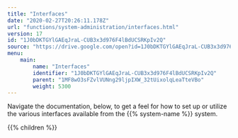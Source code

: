 ```yaml
---
title: "Interfaces"
date: "2020-02-27T20:26:11.178Z"
url: "functions/system-administration/interfaces.html"
version: 17
id: "1J0bDKTGYlGAEqJraL-CUB3x3d976F4lBdUCSRKpIv2Q"
source: "https://drive.google.com/open?id=1J0bDKTGYlGAEqJraL-CUB3x3d976F4lBdUCSRKpIv2Q"
menu:
    main:
        name: "Interfaces"
        identifier: "1J0bDKTGYlGAEqJraL-CUB3x3d976F4lBdUCSRKpIv2Q"
        parent: "1MF8wO3sFZvlVUNng29ljpIXW_32tUixolqLeaTteVBo"
        weight: 5300
---
```









Navigate the documentation, below, to get a feel for how to set up or utilize the various interfaces available from the {{% system-name %}} system.







{{% children %}}

